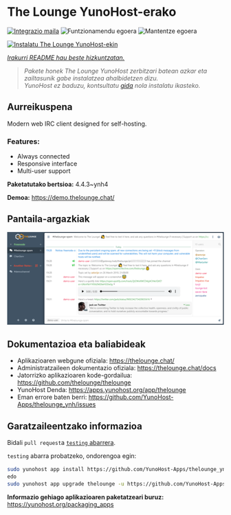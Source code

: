 <!--
Ohart ongi: README hau automatikoki sortu da <https://github.com/YunoHost/apps/tree/master/tools/readme_generator>ri esker
EZ editatu eskuz.
-->

# The Lounge YunoHost-erako

[![Integrazio maila](https://dash.yunohost.org/integration/thelounge.svg)](https://ci-apps.yunohost.org/ci/apps/thelounge/) ![Funtzionamendu egoera](https://ci-apps.yunohost.org/ci/badges/thelounge.status.svg) ![Mantentze egoera](https://ci-apps.yunohost.org/ci/badges/thelounge.maintain.svg)

[![Instalatu The Lounge YunoHost-ekin](https://install-app.yunohost.org/install-with-yunohost.svg)](https://install-app.yunohost.org/?app=thelounge)

*[Irakurri README hau beste hizkuntzatan.](./ALL_README.md)*

> *Pakete honek The Lounge YunoHost zerbitzari batean azkar eta zailtasunik gabe instalatzea ahalbidetzen dizu.*  
> *YunoHost ez baduzu, kontsultatu [gida](https://yunohost.org/install) nola instalatu ikasteko.*

## Aurreikuspena

Modern web IRC client designed for self-hosting. 

### Features:

- Always connected
- Responsive interface
- Multi-user support

**Paketatutako bertsioa:** 4.4.3~ynh4

**Demoa:** <https://demo.thelounge.chat/>

## Pantaila-argazkiak

![The Lounge(r)en pantaila-argazkia](./doc/screenshots/thelounge-screenshot.png)

## Dokumentazioa eta baliabideak

- Aplikazioaren webgune ofiziala: <https://thelounge.chat/>
- Administratzaileen dokumentazio ofiziala: <https://thelounge.chat/docs>
- Jatorrizko aplikazioaren kode-gordailua: <https://github.com/thelounge/thelounge>
- YunoHost Denda: <https://apps.yunohost.org/app/thelounge>
- Eman errore baten berri: <https://github.com/YunoHost-Apps/thelounge_ynh/issues>

## Garatzaileentzako informazioa

Bidali `pull request`a [`testing` abarrera](https://github.com/YunoHost-Apps/thelounge_ynh/tree/testing).

`testing` abarra probatzeko, ondorengoa egin:

```bash
sudo yunohost app install https://github.com/YunoHost-Apps/thelounge_ynh/tree/testing --debug
edo
sudo yunohost app upgrade thelounge -u https://github.com/YunoHost-Apps/thelounge_ynh/tree/testing --debug
```

**Informazio gehiago aplikazioaren paketatzeari buruz:** <https://yunohost.org/packaging_apps>
